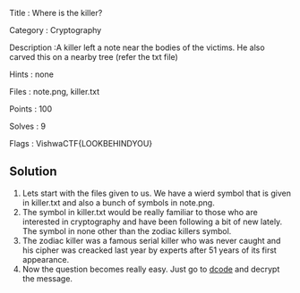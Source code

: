 Title : Where is the killer?

Category : Cryptography

Description :A killer left a note near the bodies of the victims. He also carved this on a nearby tree (refer the txt file)

Hints : none

Files : note.png, killer.txt

Points : 100

Solves : 9

Flags : VishwaCTF{LOOKBEHINDYOU}

## Solution 

1. Lets start with the files given to us. We have a wierd symbol that is given in killer.txt and also a bunch of symbols in note.png.
2. The symbol in killer.txt would be really familiar to those who are interested in cryptography and have been following a bit of new lately. The symbol in none other than the zodiac killers symbol.
3. The zodiac killer was a famous serial killer who was never caught and his cipher was creacked last year by experts after 51 years of its first appearance. 
4. Now the question becomes really easy. Just go to [dcode](https://www.dcode.fr/zodiac-killer-cipher) and decrypt the message.
